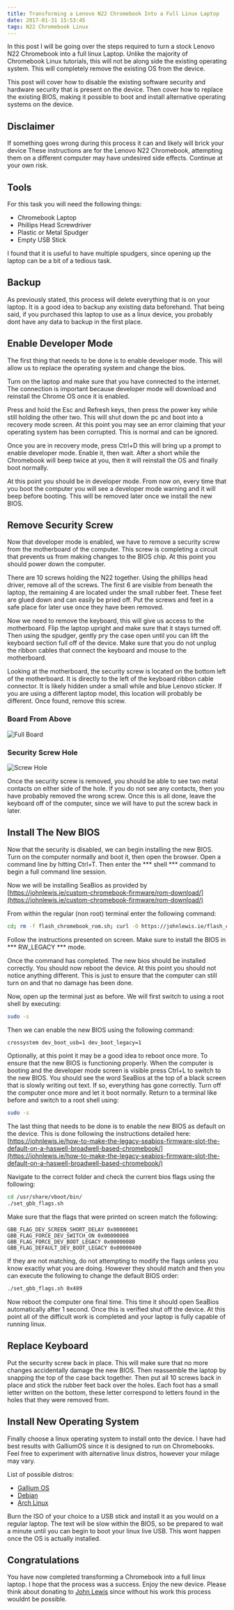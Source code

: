 ```yaml
---
title: Transforming a Lenovo N22 Chromebook Into a Full Linux Laptop
date: 2017-01-31 15:53:45
tags: N22 Chromebook Linux
---
```


In this post I will be going over the steps required to turn a stock Lenovo N22 Chromebook into a full linux Laptop. Unlike the majority of Chromebook Linux tutorials, this will not be along side the existing operating system. This will completely remove the existing OS from the device.

This post will cover how to disable the existing software security and hardware security that is present on the device. Then cover how to replace the existing BIOS, making it possible to boot and install alternative operating systems on the device. 

## Disclaimer
If something goes wrong during this process it can and likely will brick your device These instructions are for the Lenovo N22 Chromebook, attempting them on a different computer may have undesired side effects. Continue at your own risk.

<!-- more -->

## Tools

For this task you will need the following things:
* Chromebook Laptop
* Phillips Head Screwdriver
* Plastic or Metal Spudger
* Empty USB Stick

I found that it is useful to have multiple spudgers, since opening up the laptop can be a bit of a tedious task.

## Backup

As previously stated, this process will delete everything that is on your laptop. It is a good idea to backup any existing data beforehand. That being said, if you purchased this laptop to use as a linux device, you probably dont have any data to backup in the first place.

## Enable Developer Mode

The first thing that needs to be done is to enable developer mode. This will allow us to replace the operating system and change the bios. 

Turn on the laptop and make sure that you have connected to the internet. The connection is important because developer mode will download and reinstall the Chrome OS once it is enabled.

Press and hold the Esc and Refresh keys, then press the power key while still holding the other two. This will shut down the pc and boot into a recovery mode screen. At this point you may see an error claiming that your operating system has been corrupted. This is normal and can be ignored.

Once you are in recovery mode, press Ctrl+D this will bring up a prompt to enable developer mode. Enable it, then wait. After a short while the Chromebook will beep twice at you, then it will reinstall the OS and finally boot normally. 

At this point you should be in developer mode. From now on, every time that you boot the computer you will see a developer mode warning and it will beep before booting. This will be removed later once we install the new BIOS.

## Remove Security Screw

Now that developer mode is enabled, we have to remove a security screw from the motherboard of the computer. This screw is completing a circuit that prevents us from making changes to the BIOS chip. At this point you should power down the computer.

There are 10 screws holding the N22 together. Using the phillips head driver, remove all of the screws. The first 6 are visible from beneath the laptop, the remaining 4 are located under the small rubber feet. These feet are glued down and can easily be pried off. Put the screws and feet in a safe place for later use once they have been removed.

Now we need to remove the keyboard, this will give us access to the motherboard. Flip the laptop upright and make sure that it stays turned off. Then using the spudger, gently pry the case open until you can lift the keyboard section full off of the device. Make sure that you do not unplug the ribbon cables that connect the keyboard and mouse to the motherboard.

Looking at the motherboard, the security screw is located on the bottom left of the motherboard. It is directly to the left of the keyboard ribbon cable connector. It is likely hidden under a small while and blue Lenovo sticker. If you are using a different laptop model, this location will probably be different. Once found, remove this screw.

### Board From Above
![Full Board](/images/board.jpg)

### Security Screw Hole
![Screw Hole](/images/screw.jpg)

Once the security screw is removed, you should be able to see two metal contacts on either side of the hole. If you do not see any contacts, then you have probably removed the wrong screw. Once this is all done, leave the keyboard off of the computer, since we will have to put the screw back in later.

## Install The New BIOS

Now that the security is disabled, we can begin installing the new BIOS. Turn on the computer normally and boot it, then open the browser. Open a command line by hitting Ctrl+T. Then enter the *** shell *** command to begin a full command line session.

Now we will be installing SeaBios as provided by 
[https://johnlewis.ie/custom-chromebook-firmware/rom-download/](https://johnlewis.ie/custom-chromebook-firmware/rom-download/)

From within the regular (non root) terminal enter the following command:
```sh
cd; rm -f flash_chromebook_rom.sh; curl -O https://johnlewis.ie/flash_chromebook_rom.sh; sudo -E bash flash_chromebook_rom.sh
```

Follow the instructions presented on screen. Make sure to install the BIOS in *** RW_LEGACY *** mode.

Once the command has completed. The new bios should be installed correctly. You should now reboot the device. At this point you should not notice anything different. This is just to ensure that the computer can still turn on and that no damage has been done.

Now, open up the terminal just as before. We will first switch to using a root shell by executing:
```sh
sudo -s 
```

Then we can enable the new BIOS using the following command:
```sh
crossystem dev_boot_usb=1 dev_boot_legacy=1
```

Optionally, at this point it may be a good idea to reboot once more. To ensure that the new BIOS is functioning properly. When the computer is booting and the developer mode screen is visible press Ctrl+L to switch to the new BIOS. You should see the word SeaBios at the top of a black screen that is slowly writing out text. If so, everything has gone correctly. Turn off the computer once more and let it boot normally. Return to a terminal like before and switch to a root shell using:
```sh
sudo -s
```

The last thing that needs to be done is to enable the new BIOS as default on the device. This is done following the instructions detailed here:[https://johnlewis.ie/how-to-make-the-legacy-seabios-firmware-slot-the-default-on-a-haswell-broadwell-based-chromebook/](https://johnlewis.ie/how-to-make-the-legacy-seabios-firmware-slot-the-default-on-a-haswell-broadwell-based-chromebook/)

Navigate to the correct folder and check the current bios flags using the following:
```sh
cd /usr/share/vboot/bin/
./set_gbb_flags.sh
```

Make sure that the flags that were printed on screen match the following:
```
GBB_FLAG_DEV_SCREEN_SHORT_DELAY 0x00000001
GBB_FLAG_FORCE_DEV_SWITCH_ON 0x00000008
GBB_FLAG_FORCE_DEV_BOOT_LEGACY 0x00000080
GBB_FLAG_DEFAULT_DEV_BOOT_LEGACY 0x00000400
```

If they are not matching, do not attempting to modify the flags unless you know exactly what you are doing. However they should match and then you can execute the following to change the default BIOS order:

```sh
./set_gbb_flags.sh 0x489
```

Now reboot the computer one final time. This time it should open SeaBios automatically after 1 second. Once this is verified shut off the device. At this point all of the difficult work is completed and your laptop is fully capable of running linux.

## Replace Keyboard

Put the security screw back in place. This will make sure that no more changes accidentally damage the new BIOS. Then reassemble the laptop by snapping the top of the case back together. Then put all 10 screws back in place and stick the rubber feet back over the holes. Each foot has a small letter written on the bottom, these letter correspond to letters found in the holes that they were removed from.

## Install New Operating System

Finally choose a linux operating system to install onto the device. I have had best results with GalliumOS since it is designed to run on Chromebooks. Feel free to experiment with alternative linux distros, however your milage may vary.

List of possible distros:
* [Gallium OS](https://galliumos.org/)
* [Debian](https://wiki.debian.org/InstallingDebianOn/Asus/C201)
* [Arch Linux](https://wiki.archlinux.org/index.php/Chrome_OS_devices)

Burn the ISO of your choice to a USB stick and install it as you would on a regular laptop. The text will be slow within the BIOS, so be prepared to wait a minute until you can begin to boot your linux live USB. This wont happen once the OS is actually installed.

## Congratulations

You have now completed transforming a Chromebook into a full linux laptop. I hope that the process was a success. Enjoy the new device. Please think about donating to [John Lewis](https://johnlewis.ie) since without his work this process wouldnt be possible. 
